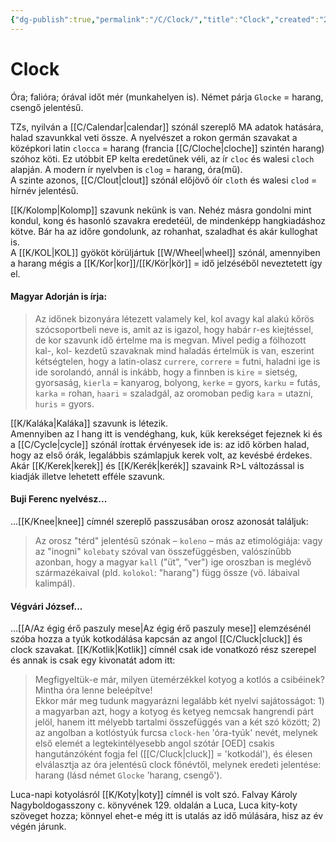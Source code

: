 ```yaml
---
{"dg-publish":true,"permalink":"/C/Clock/","title":"Clock","created":"2023-11-03T12:18","updated":"2023-12-25T10:38"}
---
```



# Clock

Óra; falióra; órával időt mér (munkahelyen is). Német párja `Glocke` = harang, csengő jelentésű.  

TZs, nyilván a [[C/Calendar\|calendar]] szónál szereplő MA adatok hatására, halad szavunkkal veti össze. A nyelvészet a rokon germán szavakat a középkori latin `clocca` = harang (francia [[C/Cloche\|cloche]] szintén harang) szóhoz köti. Ez utóbbit EP kelta eredetűnek véli, az ír `cloc` és walesi `cloch` alapján. A modern ír nyelvben is `clog` = harang, óra(mű).  
A szinte azonos, [[C/Clout\|clout]] szónál előjövő óír `cloth` és walesi `clod` = hírnév jelentésű.  

[[K/Kolomp\|Kolomp]] szavunk nekünk is van. Nehéz másra gondolni mint kondul, kong és hasonló szavakra eredetéül, de mindenképp hangkiadáshoz kötve. Bár ha az időre gondolunk, az rohanhat, szaladhat és akár kulloghat is.  
A [[K/KOL\|KOL]] gyököt körüljártuk [[W/Wheel\|wheel]] szónál, amennyiben a harang mégis a [[K/Kor\|kor]]/[[K/Kör\|kör]] = idő jelzéséből neveztetett így el.  

#### Magyar Adorján is írja:

> Az időnek bizonyára létezett valamely kel, kol avagy kal alakú kőrös szócsoportbeli neve is, amit az is igazol, hogy habár r-es kiejtéssel, de kor szavunk idő értelme ma is megvan. Mivel pedig a fölhozott kal-, kol- kezdetű szavaknak mind haladás értelmük is van, eszerint kétségtelen, hogy a latin-olasz `currere`, `correre` = futni, haladni ige is ide sorolandó, annál is inkább, hogy a finnben is `kire` = sietség, gyorsaság, `kierla` = kanyarog, bolyong, `kerke` = gyors, `karku` = futás, `karka` = rohan, `haari` = szaladgál, az oromoban pedig `kara` = utazni, `huris` = gyors.  

[[K/Kaláka\|Kaláka]] szavunk is létezik.  
Amennyiben az l hang itt is vendéghang, kuk, kük kerekséget fejeznek ki és a [[C/Cycle\|cycle]] szónál írottak érvényesek ide is: az idő körben halad, hogy az első órák, legalábbis számlapjuk kerek volt, az kevésbé érdekes.  
Akár [[K/Kerek\|kerek]] és [[K/Kerék\|kerék]] szavaink R>L változással is kiadják illetve lehetett efféle szavunk.  

#### Buji Ferenc nyelvész...

...[[K/Knee\|knee]] címnél szereplő passzusában orosz azonosát találjuk:  
> Az orosz "térd" jelentésű szónak – `koleno` – más az etimológiája: vagy az "inogni" `kolebaty` szóval van összefüggésben, valószínűbb azonban, hogy a magyar `kall` ("üt", "ver") ige oroszban is meglévő származékaival (pld. `kolokol`: "harang") függ össze (vö. lábaival kalimpál).  

#### Végvári József...

...[[A/Az égig érő paszuly mese\|Az égig érő paszuly mese]] elemzésénél szóba hozza a tyúk kotkodálása kapcsán az angol [[C/Cluck\|cluck]] és clock szavakat. [[K/Kotlik\|Kotlik]] címnél csak ide vonatkozó rész szerepel és annak is csak egy kivonatát adom itt:  
> Megfigyeltük-e már, milyen ütemérzékkel kotyog a kotlós a csibéinek? Mintha óra lenne beleépítve!  
> Ekkor már meg tudunk magyarázni legalább két nyelvi sajátosságot: 1) a magyarban azt, hogy a kotyog és ketyeg nemcsak hangrendi párt jelöl, hanem itt mélyebb tartalmi összefüggés van a két szó között; 2) az angolban a kotlóstyúk furcsa `clock-hen` 'óra-tyúk' nevét, melynek első elemét a legtekintélyesebb angol szótár \[OED\] csakis hangutánzóként fogja fel ([[C/Cluck\|cluck]] = 'kotkodál'), és élesen elválasztja az óra jelentésű clock főnévtől, melynek eredeti jelentése: harang (lásd német `Glocke` 'harang, csengő').  

Luca-napi kotyolásról [[K/Koty\|koty]] címnél is volt szó. Falvay Károly Nagyboldogasszony c. könyvének 129. oldalán a Luca, Luca kity-koty szöveget hozza; könnyel ehet-e még itt is utalás az idő múlására, hisz az év végén járunk.  
